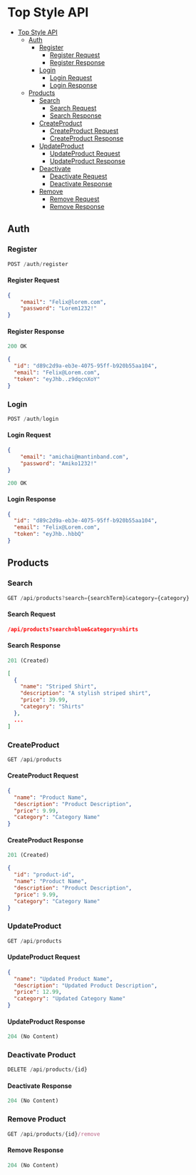 # Top Style API

- [Top Style API](#Top-Style-api)
  - [Auth](#auth)
    - [Register](#register)
      - [Register Request](#register-request)
      - [Register Response](#register-response)
    - [Login](#login)
      - [Login Request](#login-request)
      - [Login Response](#login-response)
  - [Products](#products)
    - [Search](#search)
      - [Search Request](#search-request)
      - [Search Response](#search-response)
    - [CreateProduct](#CreateProduct)
      - [CreateProduct Request](#CreateProduct-request)
      - [CreateProduct Response](#CreateProduct-response)
    - [UpdateProduct](#UpdateProduct)
      - [UpdateProduct Request](#UpdateProduct-request)
      - [UpdateProduct Response](#UpdateProduct-response)
    - [Deactivate](#Deactivate)
      - [Deactivate Request](#Deactivate-request)
      - [Deactivate Response](#Deactivate-response)
    - [Remove](#Remove)
      - [Remove Request](#Remove-request)
      - [Remove Response](#Remove-response)

## Auth

### Register

```js
POST /auth/register
```

#### Register Request

```json
{
    "email": "Felix@lorem.com",
    "password": "Lorem1232!"
}
```

#### Register Response

```js
200 OK
```

```json
{
  "id": "d89c2d9a-eb3e-4075-95ff-b920b55aa104",
  "email": "Felix@Lorem.com",
  "token": "eyJhb..z9dqcnXoY"
}
```

### Login

```js
POST /auth/login
```

#### Login Request

```json
{
    "email": "amichai@mantinband.com",
    "password": "Amiko1232!"
}
```

```js
200 OK
```

#### Login Response

```json
{
  "id": "d89c2d9a-eb3e-4075-95ff-b920b55aa104",
  "email": "Felix@Lorem.com",
  "token": "eyJhb..hbbQ"
}
```

## Products

### Search

```js
GET /api/products?search={searchTerm}&category={category}
```

#### Search Request

```json
/api/products?search=blue&category=shirts
```
#### Search Response
```js
201 (Created)
```

```json
[
  {
    "name": "Striped Shirt",
    "description": "A stylish striped shirt",
    "price": 39.99,
    "category": "Shirts"
  },
  ...
]

```
### CreateProduct

```js
GET /api/products
```

#### CreateProduct Request

```json
{
  "name": "Product Name",
  "description": "Product Description",
  "price": 9.99,
  "category": "Category Name"
}

```
#### CreateProduct Response
```js
201 (Created)
```

```json
{
  "id": "product-id",
  "name": "Product Name",
  "description": "Product Description",
  "price": 9.99,
  "category": "Category Name"
}

```
### UpdateProduct

```js
GET /api/products
```

#### UpdateProduct Request

```json
{
  "name": "Updated Product Name",
  "description": "Updated Product Description",
  "price": 12.99,
  "category": "Updated Category Name"
}

```

#### UpdateProduct Response
```js
204 (No Content)
```


### Deactivate Product

```js
DELETE /api/products/{id}
```


#### Deactivate Response
```js
204 (No Content)
```


### Remove Product

```js
GET /api/products/{id}/remove
```


#### Remove Response
```js
204 (No Content)
```